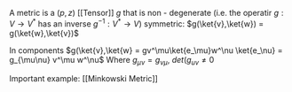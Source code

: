 A metric is a $(p, z)$ [[Tensor]] $g$ that is non - degenerate (i.e. the operatir $g: V\rightarrow V^*$ has an inverse $g^{-1}: V^* \rightarrow V$) symmetric: $g(\ket{v},\ket{w}) = g(\ket{w},\ket{v})$ 

In components $g(\ket{v},\ket{w} = gv^\mu\ket{e_\mu}w^\nu \ket{e_\nu} = g_{\mu\nu} v^\mu w^\nu$ Where $g_{\mu\nu} = g_{\nu\mu}$, $det(g_{uv} \neq 0$

Important example: [[Minkowski Metric]]